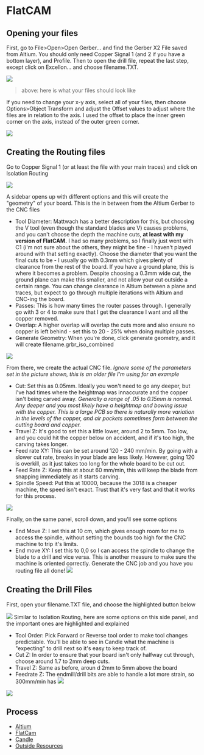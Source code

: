 # FlatCAM


## Opening your files
First, go to File>Open>Open Gerber... and find the Gerber X2 File saved from Altium. You should only need Copper Signal 1 (and 2 if you have a bottom layer), and Profile. Then to open the drill file, repeat the last step, except click on Excellon... and choose filename.TXT. 

[<img src= "./pics/gerber.png">]()
> above: here is what your files should look like

If you need to change your x-y axis, select all of your files, then choose Options>Object Transform and adjust the Offset values to adjust where the files are in relation to the axis. I used the offset to place the inner green corner on the axis, instead of the outer green corner. 

[<img src= "./pics/offset.png">]()

## Creating the Routing files
Go to Copper Signal 1 (or at least the file with your main traces) and click on Isolation Routing

[<img src= "./pics/step1.png">]()

A sidebar opens up with different options and this will create the "geometry" of your board. This is the in between from the Altium Gerber to the CNC files
* Tool Diameter: Mattwach has a better description for this, but choosing the V tool (even though the standard blades are V) causes problems, and you can't choose the depth the machine cuts, **at least with my version of FlatCAM.** I had so many problems, so I finally just went with C1 (i'm not sure about the others, they might be fine - I haven't played around with that setting exactly). Choose the diameter that you want the final cuts to be - I usually go with 0.3mm which gives plenty of clearance from the rest of the board. If you have a ground plane, this is where it becomes a problem. Despite choosing a 0.3mm wide cut, the ground plane can make this smaller, and not allow your cut outside a certain range. You can change clearance in Altium between a plane and traces, but expect to go through multiple iterations with Altium and CNC-ing the board. 
* Passes: This is how many times the router passes through. I generally go with 3 or 4 to make sure that I get the clearance I want and all the copper removed. 
* Overlap: A higher overlap will overlap the cuts more and also ensure no copper is left behind - set this to 20 - 25% when doing multiple passes.
* Generate Geometry: When you're done, click generate geometry, and it will create filename.grbr_iso_combined 
  
[<img src= "./pics/oopsstep1.png">]()

From there, we create the actual CNC file. *Ignore some of the parameters set in the picture shown, this is an older file I'm using for an example*
* Cut: Set this as 0.05mm. Ideally you won't need to go any deeper, but I've had times where the heightmap was innaccurate and the copper isn't being carved away. *Generally a range of .05 to 0.15mm is normal. Any deeper and you most likely have a heightmap and bowing issue with the copper. This is a large PCB so there is naturally more variation in the levels of the copper, and air pockets sometimes form between the cutting board and copper.*
* Travel Z: It's good to set this a little lower, around 2 to 5mm. Too low, and you could hit the copper below on accident, and if it's too high, the carving takes longer. 
* Feed rate XY: This can be set around 120 - 240 mm/min. By going with a slower cut rate, breaks in your blade are less likely. However, going 120 is overkill, as it just takes too long for the whole board to be cut out.
* Feed Rate Z: Keep this at about 60 mm/min, this will keep the blade from snapping immediately as it starts carving.
* Spindle Speed: Put this at 10000, because the 3018 is a cheaper machine, the speed isn't exact. Trust that it's very fast and that it works for this process. 

[<img src= "./pics/step2.png">]()

Finally, on the same panel, scroll down, and you'll see some options
* End Move Z: I set this at 10 cm, which gives enough room for me to access the spindle, without setting the bounds too high for the CNC machine to trip it's limits.
* End move XY: I set this to 0,0 so I can access the spindle to change the blade to a drill and vice versa. This is another measure to make sure the machine is oriented correctly.
Generate the CNC job and you have you routing file all done!
[<img src= "./pics/step3.png">]()

## Creating the Drill Files
First, open your filename.TXT file, and choose the highlighted button below

[<img src= "./pics/drill.png">]()
Similar to Isolation Routing, here are some options on this side panel, and the important ones are highlighted and explained
* Tool Order: Pick Forward or Reverse tool order to make tool changes predictable. You'll be able to see in Candle what the machine is "expecting" to drill next so it's easy to keep track of.
* Cut Z: In order to ensure that your board isn't only halfway cut through, choose around 1.7 to 2mm deep cuts.
* Travel Z: Same as before, aroun d 2mm to 5mm above the board
* Feedrate Z: The endmill/drill bits are able to handle a lot more strain, so 300mm/min has 
[<img src= "./pics/drill1.png">]()

[<img src= "./pics/drill2.png">]()

## Process
* [Altium](./altium.md)
* [FlatCam](./flatcam.md)
* [Candle](./grbl_candle.md)
* [Outside Resources](./resourcesandlinks.md)









